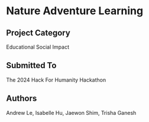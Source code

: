 # Nature Adventure Learning



## Project Category
Educational Social Impact

## Submitted To
The 2024 Hack For Humanity Hackathon 



## Authors
Andrew Le, Isabelle Hu, Jaewon Shim, Trisha Ganesh
